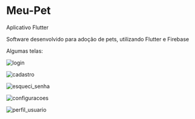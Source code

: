 # Meu-Pet
Aplicativo Flutter

Software desenvolvido para adoção de pets, utilizando Flutter e Firebase

Algumas telas:

![login](https://user-images.githubusercontent.com/26170686/156679007-3540c371-5c3e-4607-a977-6166f8c2ac52.png)

![cadastro](https://user-images.githubusercontent.com/26170686/156679063-20d1cca3-7daf-4676-95aa-d5340e2158f1.png)

![esqueci_senha](https://user-images.githubusercontent.com/26170686/156679077-cff1f915-f12e-4142-bd92-af2b2abe39ea.png)

![configuracoes](https://user-images.githubusercontent.com/26170686/156679105-be86467b-a264-4102-a2e3-21247e1ca3b7.png)

![perfil_usuario](https://user-images.githubusercontent.com/26170686/156679110-f71f3707-2011-416f-abb4-90216ec32b76.png)
